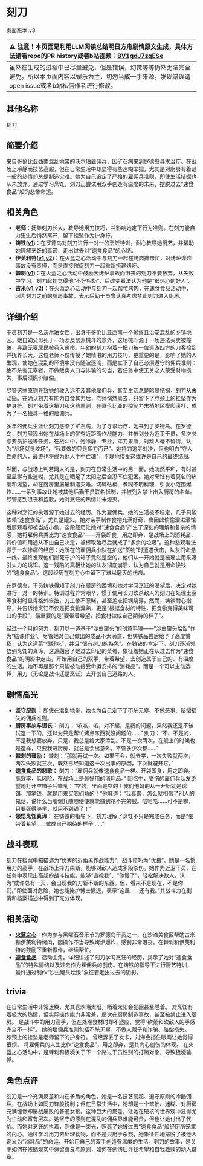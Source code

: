 # 刻刀
页面版本:v3
 

| :warning: 注意！本页面是利用LLM阅读总结明日方舟剧情原文生成，具体方法请看repo的PR history或者b站视频：[BV1gdJ7zqESe](https://www.bilibili.com/video/BV1gdJ7zqESe/)         |
|:----------------------------|
| 虽然在生成的过程中已尽量避免，但是错误，幻觉等等仍然无法完全避免。所以本页面内容以娱乐为主，切勿当成一手来源。发现错误请open issue或者b站私信作者进行修改。|



## 其他名称
刻刀
## 简要介绍
来自哥伦比亚西南混乱地带的沃尔珀雇佣兵，因矿石病来到罗德岛寻求治疗。在战场上冷静而技艺高超，但在日常生活中却显得有些迷糊笨拙，尤其是对厨房有着谜一般的热情却总是制造灾难。她为自己设定了严格的雇佣兵准则，即使生活拮据也从未放弃。通过学习烹饪，刻刀正尝试用双手创造有温度的未来，摆脱过去“速食食品”般的悲惨命运。
## 相关角色
-   **老师**：抚养刻刀长大，教导她用刀技巧，并影响她定下行为准则。在刻刀能自力更生后悄然离开，留下挂坠作为护身符。
-   **铸铁([v1](../chars/char_333_sidero.md))**：在罗德岛对刻刀进行一对一的烹饪特训，耐心教导她厨艺，并帮助她理解烹饪的真谛，走出过去对“速食食品”的心结。
-   **伊芙利特([v1](../chars/char_134_ifrit.md),[v2](char_134_ifrit.md))**：在火蓝之心活动中与刻刀一起在烤肉摊帮忙，对烤炉爆炸事故没有责怪，而是直接催促刻刀一起重新搭建烤炉。
-   **棘刺([v1](../chars/char_293_thorns.md))**：在火蓝之心活动中鼓励因烤炉事故而沮丧的刻刀不要放弃，从失败中学习。刻刀起初觉得他“不好相处”，后改变看法认为他是“很热心的好人”。
-   **古米([v1](../chars/char_196_sunbr.md),[v2](char_196_sunbr.md))**：在火蓝之心活动中与刻刀一起帮忙烤肉，在速食食品活动中，因为刻刀之前的厨房事故，表示后勤干员曾认真考虑禁止刻刀进入厨房。
## 详细介绍
干员刻刀是一名沃尔珀女性，出身于哥伦比亚西南一个贫瘠且治安混乱的乡镇地区。她自幼父母死于一场涉及帮派械斗的意外，这场械斗源于一场违法买卖被撞破，导致无辜居民被卷入丧命。年幼的刻刀抱着一把刀被一位巡游四方的刀客捡到并抚养长大。这位老师不仅传授了她精湛的用刀技巧，更重要的是，影响了她的人生观，使她在混乱的环境中没有随波逐流，而是立下了自己必须遵守的佣兵准则：绝不杀害无辜者，不做贩卖人口与诈骗的勾当，若任务中使无关之人蒙受财物损失，事后须照价赔偿。

尽管这些原则导致她的收入远不及其他雇佣兵，甚至生活总是略显拮据，刻刀从未动摇。在确认刻刀有能力自食其力后，老师悄然离去，只留下了脖颈上的挂坠作为护身符。刻刀带着这把刀和这些原则，在哥伦比亚的控制力末梢地区摸爬滚打，成为了一名独具一格的雇佣兵。

多年的佣兵生涯让刻刀感染了矿石病，为了寻求治疗，她来到了罗德岛。在罗德岛，刻刀展现出她在战场上的优秀近距离作战能力，并被划分为近卫干员，多次参与要员护送等任务。在战斗中，她冷静、专业，挥刀果断，对敌人毫不留情，认为“战场就是坟场”，“我要做的只是挥刀而已”。她持刀追寻对决，但也明白“夺人性命的人，最终也将成为他人手中亡魂”，平静地接受这或许是自己的最终结局。

然而，与战场上判若两人的是，刻刀在日常生活中的另一面。她淡然平和，有时甚至显得有些迷糊，尤其是在晒足了太阳之后会忍不住犯困。她对烹饪有着莫名的热爱和渴望，却在厨房里屡屡制造灾难。切碎砧板、煮糊不明料理、引发小范围爆炸……一系列事故让她被其他后勤干员联名抵制，并被列入禁止出入厨房的名单。尽管感到沮丧和抱歉，她对烹饪的热情并未熄灭。

这种对烹饪的执着源于她过去的经历。作为雇佣兵，她的生活极不稳定，几乎只能依赖“速食食品”，尤其是罐头。她对亲手制作食物充满好奇，曾因此偷偷溜进酒馆后厨观看却被当成小偷。这段经历让她对“速食食品”产生了深刻的理解和复杂的情感，她将雇佣兵类比为“速食食品”——开袋即食，用之即弃，是战场上的消耗品，其价值和用途从不由自己决定，被榨取殆尽后就成了“多余的垃圾”。这种悲观看法源于一次惨痛的经历：她所在的雇佣兵小队在护送“货物”时遭遇伏击，队友们命悬一线，最终发现他们拼死守护的箱子竟然是空的，他们从一开始就是被雇主用来吸引火力的诱饵。这一残酷的真相让她的队友彻底崩溃，认为自己就是用命换钱的“速食食品”。这段经历在刻刀心中留下了难以磨灭的伤痕。

在罗德岛，干员铸铁得知了刻刀在厨房的困境和她对学习烹饪的渴望后，决定对她进行一对一的特训。特训过程异常艰辛，惯于使用长刀砍杀敌人的刻刀在处理土豆等食材时显得格外笨拙，刀工惨不忍睹，甚至差点把锅烧穿。然而，铸铁耐心指导，并告诉她烹饪不仅是把食物弄熟，更是“根据食材的特性，把食物变得美味可口的手段”，最重要的是“要带着希望，把食材做成自己期待的样子”。

经过一个月的努力，刻刀以一道基于“沙虫罐头”的创意料理——“沙虫罐头烩饭”作为“结课作业”。尽管她对自己做出的成品不太满意，但铸铁品尝后给予了高度赞扬，认为这道菜“很好吃”，并且“很有刻刀的特色”。在铸铁的肯定下，刻刀逐渐领悟到烹饪的真谛，这道融合了她过去印记的菜肴，象征着她正在从过去作为“速食食品”的阴影中走出，开始用自己的双手，带着希望，去创造属于自己的、有温度的生活。她不再是那个只能被动接受命运安排的“消耗品”，而是一个可以主动选择，用刀（无论是战斗还是烹饪）去开创自己道路的人。
## 剧情高光
*   **坚守原则：** 即使在混乱地带，她也为自己定下了不杀无辜、不做恶事、赔偿损失的佣兵准则。
*   **厨房事故与沮丧：**
    刻刀：“咳咳，咳，对不起，是我的问题，果然我还是不该试这一下的，还以为只是帮忙烤点东西就没问题的......”
    刻刀：“不、不是的，不是我想要放弃，只是，我总是给大家添乱。不是一次两次，在舰上的时候也是这样，只要我进厨房，就总是会出意外，不管多少次都......”
*   **棘刺的鼓励：**
    棘刺：“那就再试一次。如果不会，就去学，一次失败就两次，两次失败就三次。既然已经知道这一次出事的原因，下次就避开它。”
*   **速食食品的悲歌：**
    刻刀：“雇佣兵就像速食食品一样。开袋即食，用之即弃。高效率，低风险，在战场上是最好用的消耗品。”
    回忆中，受伤的雇佣兵队友绝望地打开空箱子后嘶吼：“空的，里面是空的！我们他妈的从一开始就是诱饵，那笔钱，就是用来买我们命的！”他喊道：“我真蠢，怎么就相信了别人的鬼话，说什么当雇佣兵随随便便就能赚到花不完的钱。哈哈哈......可不是嘛，只要死得够早，就用不到钱了！”
*   **领悟烹饪真谛：** 在铸铁的指导下，刻刀理解了烹饪不只是完成任务，而是“要带着希望......做成自己期待的样子......”
## 战斗表现
刻刀在档案中被描述为“优秀的近距离作战能力”，战斗技巧为“优良”。她是一名惯用刀的高手，在战场上挥刀果断，能够对敌人造成多段杀伤。她作为近卫干员，在任务中表现出高超的战斗技能，能够“直视我”、“你慢了”，轻松解决敌人，认为“或许总有一天，会出现我的刀斩不断的东西。但，看来不是现在，不是你们。”即使面对危险，她也能掩护博士撤退，表示“这里......还有我。”其战斗力在剧情和档案描述中得到了充分体现。
## 相关活动
-   **[火蓝之心](../stories/act3d0.md)**：作为参与黑曜石音乐节的罗德岛干员之一，在沙滩美食区帮助古米和伊芙利特烤肉，因操作不当导致烤炉爆炸，感到非常沮丧。在棘刺和伊芙利特的鼓励下重新振作，继续帮忙。
-   **[速食食品](../stories/story_cutter_set_1.md)**：活动主角。详细讲述了刻刀学习烹饪的经历，揭示了她对“速食食品”的特殊情结以及过去作为雇佣兵的创伤。在铸铁的指导下进行厨艺特训，最终通过制作“沙虫罐头烩饭”象征着走出过去的阴影。
## trivia
在日常生活中非常迷糊，尤其喜欢晒太阳，晒着太阳会犯困甚至睡着。
对烹饪有着极大的热情，但实际操作能力非常差，屡次在厨房制造事故，甚至被禁止进入厨房。
是战斗中的用刀高手，但在处理食材时却不适应，觉得“砍菜和砍敌人的手感完全不一样”。
她的雇佣兵准则包括不杀无辜、不做人贩子和诈骗、赔偿损失。
脖颈上的挂坠是老师留下的护身符。
曾经弄丢了发卡，刘海会挡住眼睛让她觉得很烦。
将雇佣兵的人生比作“速食食品”，用之即弃，是其内心创伤的体现。
在火蓝之心活动中，是棘刺和极境关于下一个路过干员性别的打赌对象，导致极境输掉。
## 角色点评
刻刀是一个充满反差和内在矛盾的角色。她是一名技艺高超、遵守原则的冷酷佣兵，在战场上如同刀锋般锐利；但在日常生活中，她却是一个笨拙、迷糊、对厨房充满憧憬却屡战屡败的普通女孩。这种巨大的反差，让她在硬核的世界观中显得尤为生动和富有层次。她坚守的原则在混乱的佣兵界难能可贵，但也让她付出了代价。而她对烹饪的执着，则像是一束光，照亮了她被过去“速食食品”般经历所笼罩的内心。通过学习用刀去处理食物，而不是只用于杀戮，她象征性地摆脱了被他人定义为“消耗品”的命运，开始用自己的双手创造有温度的生活。刻刀的故事，是关于如何在残酷现实中保留善良与原则，如何在创伤后寻找希望和自我救赎的动人篇章。